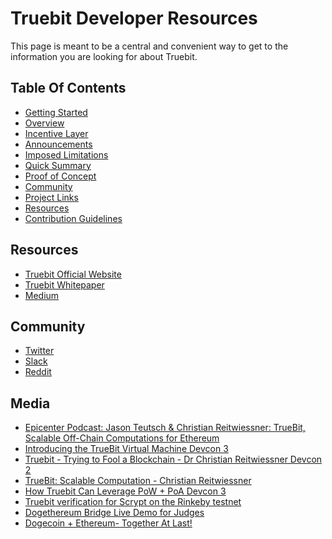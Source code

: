 # Truebit Developer Resources

This page is meant to be a central and convenient way to get to the information you are looking for about Truebit.

## Table Of Contents

- [Getting Started](#getting-started)
- [Overview](#overview)
- [Incentive Layer](#overview)
- [Announcements](#incentive-layer)
- [Imposed Limitations](#imposed-limitations)
- [Quick Summary](#quick-summary)
- [Proof of Concept](#proof-of-concept)
- [Community](#community)
- [Project Links](#project-links)
- [Resources](#resources)
- [Contribution Guidelines](#contribution-guidelines)

## Resources
* [Truebit Official Website](https://truebit.io/)
* [Truebit Whitepaper](https://people.cs.uchicago.edu/~teutsch/papers/truebit.pdf)
* [Medium](https://medium.com/truebit)

## Community
* [Twitter](https://twitter.com/truebitprotocol)
* [Slack](https://truebit.slack.com/messages/C5G74SV6V/)<br/>
* [Reddit](https://www.youtube.com/redirect?redir_token=cWQgq0FMKvmnIJFWyAc8msETA0V8MTUwNTk5ODI3MkAxNTA1OTExODcy&event=desc&q=https%3A%2F%2Fwww.reddit.com%2Fr%2Ftruebit%2F)<br/>

## Media
* [Epicenter Podcast: Jason Teutsch & Christian Reitwiessner: TrueBit, Scalable Off-Chain Computations for Ethereum](https://www.youtube.com/watch?v=QY0OUTaIWIc&t=977s)
* [Introducing the TrueBit Virtual Machine Devcon 3](https://www.youtube.com/watch?v=kwe_C_ei0hQ)
* [Truebit - Trying to Fool a Blockchain - Dr Christian Reitwiessner Devcon 2](https://www.youtube.com/watch?v=5yiotumm99Q)
* [TrueBit: Scalable Computation - Christian Reitwiessner](https://www.youtube.com/watch?v=sO2tEOBBFOE)
* [How Truebit Can Leverage PoW + PoA Devcon 3](https://www.youtube.com/watch?v=QSpaN0i8lQ4)
* [Truebit verification for Scrypt on the Rinkeby testnet](https://www.youtube.com/watch?v=8VLg3RuvYNI)
* [Dogethereum Bridge Live Demo for Judges](https://www.youtube.com/watch?v=gdTd9Djt9gA&feature=youtu.be)
* [Dogecoin + Ethereum- Together At Last!](https://www.youtube.com/watch?v=JgZkqcGb2zA)
